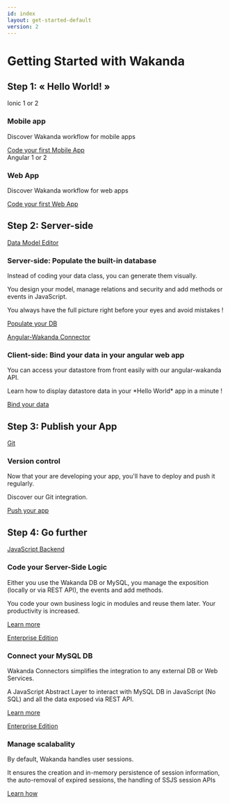 ```yaml
---
id: index
layout: get-started-default
version: 2
---
```


<h1 id="next-steps">Getting Started with Wakanda</h1>
<h2 id="hello-world">Step 1: « Hello World! »</h2>
<div class="row item">
  <div class="col-md-4" style="cursor: pointer" onclick="window.location='hello-world-mobile.html';">
    <div class="square">
      <div class="head small"><span class="label">Ionic 1 or 2</span></div>
      <div class="content">
        <i class="icon-mobile-o icon-11x"><span class="path1"></span><span class="path2"></span><span class="path3"></span></i>
        <h3>Mobile app</h3>
        <p>Discover Wakanda workflow for mobile apps</p>
        <a href="hello-world-mobile.html" class="btn btn-default">Code your first Mobile App</a>
      </div>
    </div>
  </div>
  <div class="col-md-4" style="cursor: pointer" onclick="window.location='hello-world-web.html';">
    <div class="square">
      <div class="head small"><span class="label">Angular 1 or 2</span></div>
      <div class="content">
        <i class="icon-web-o icon-11x"><span class="path1"></span><span class="path2"></span><span class="path3"></span></i>
        <h3>Web App</h3>
        <p>Discover Wakanda workflow for web apps</p>
        <a href="hello-world-web.html" class="btn btn-default">Code your first Web App</a>
      </div>
    </div>
  </div>
</div>

<h2 id="server-side">Step 2: Server-side</h2>


<div class="row item">
  <div class="col-md-4">
    <a class="square" href="populate-database.html">
      <div class="head small"><span class="label">Data Model Editor</span></div>
      <div class="content">
      <i class="icon-datamodel-o icon-11x"><span class="path1"></span><span class="path2"></span><span class="path3"></span></i>
      </div>
    </a>
  </div>
  <div class="col-md-8">
    <h3>Server-side: Populate the built-in database</h3>
    <p>
      Instead of coding your data class, you can generate them visually.
    </p>
    <p>
      You design your model, manage relations and security and add methods or events in JavaScript.
    </p>
       <p>
      You always have the full picture right before your eyes and avoid mistakes !
    </p>
    <p>
      <a class="btn" href="populate-database.html">Populate your DB</a>
    </p>
  </div>

</div>

<div class="row item">
  <div class="col-md-4">
    <a class="square" href="bind-data-in-webapp.html">
      <div class="head small"><span class="label">Angular-Wakanda Connector</span></div>
      <div class="content">
        <i class="icon-angular-o icon-11x"><span class="path1"></span><span class="path2"></span><span class="path3"></span></i>
      </div>
    </a>
  </div>
  <div class="col-md-8">
    <h3>Client-side: Bind your data in your angular web app</h3>
    <p>
      You can access your datastore from front easily with our angular-wakanda API.
    </p>
    <p>
      Learn how to display datastore data in your *Hello World* app in a minute !
    </p>
    <p>
      <a class="btn" href="bind-data-in-webapp.html">Bind your data</a>
    </p>
  </div>
</div>

<h2 id="publish-app">Step 3: Publish your App</h2>


<div class="row item">
  <div class="col-md-4">
    <a class="square" href="/get-started/version-control.html">
      <div class="head small"><span class="label">Git</span></div>
      <div class="content">
        <i class="icon-git icon-11x"><span class="path1"></span><span class="path2"></span><span class="path3"></span></i>
      </div>
    </a>
  </div>
  <div class="col-md-8">
    <h3>Version control</h3>
    <p>
      Now that your are developing your app, you'll have to deploy and push it regularly.
    </p>
    <p>
      Discover our Git integration.
    </p>
    <p>
      <a class="btn" href="version-control.html">Push your app</a>
    </p>
  </div>
<!-- 
<div class="row item">
  <div class="col-md-4">
    <a class="square" href="/get-started/hello-world-mobile.html#build-your-app">
      <div class="head small"><span class="label">Cordova</span></div>
      <div class="content">
        <i class="icon-build-mobile-o icon-11x"><span class="path1"></span><span class="path2"></span><span class="path3"></span></i>
      </div>
    </a>
  </div>
  <div class="col-md-8">
    <h3>Build your mobile app</h3>
    <p>
      Now that you have developed and tested your mobile app, it's time to publish it to Apple App Store and Google Play.
    </p>
    <p>
      You can build your mobile app for iOS and Android from Wakanda Studio, it takes just one click !
    </p>
    <p>
      <a class="btn" href="build-mobile-app.html">Generate your App</a>
    </p>
  </div>
</div>
<div class="row item">
  <div class="col-md-4">
    <a class="square" href="deploy-your-app.html">
      <div class="head small"><span class="label">On-prem</span></div>
      <div class="content">
        <i class="icon-server-o icon-11x"><span class="path1"></span><span class="path2"></span><span class="path3"></span></i>
      </div>
    </a>
  </div>
  <div class="col-md-8">
    <h3>Deploy to Your Server</h3>
    <p>
      Wakanda Server supports Linux, Windows and MacOS. Install it wherever you want!
    </p>
    <p>
      Deploy your App on your Wakanda Server in one-click!
    </p>
     <p>
       <a class="btn" href="deploy-your-app.html">Deploy to Your Server</a>
     </p>
  </div>
</div>
<div class="row item">
  <div class="col-md-4">
    <a class="square" href="deploy-your-app.html">
      <div class="head small"><span class="label">Cloud Platform</span></div>
      <div class="content">
        <i class="icon-cloud-o icon-11x"><span class="path1"></span><span class="path2"></span><span class="path3"></span></i>
      </div>
    </a>
  </div>
  <div class="col-md-8">
    <h3>Deploy to Wakanda Cloud</h3>
    <p>
      Ready for production? 
      </p>
      <p>
      Get fully managed servers with ownership transfer when application is in production.
      </p>
    <p>
      <a class="btn" href="http://docs.wakcloud.com/en/latest/getting_started.html">Deploy to Wakanda Cloud</a>
    </p>
  </div>-->
</div>


<h2 id="go-further">Step 4: Go further </h2>

<div class="row item">
  <div class="col-md-4">
    <a class="square" href="https://wakanda.github.io/doc/#/guide?section=main-data-ss">
      <div class="head small"><span class="label">JavaScript Backend</span></div>
      <div class="content">
        <i class="icon-logic-o icon-11x"><span class="path1"></span><span class="path2"></span><span class="path3"></span></i>
      </div>
    </a>
  </div>
  <div class="col-md-8">
    <h3>Code your Server-Side Logic</h3>
    <p>
      Either you use the Wakanda DB or MySQL, you manage the exposition (locally or via REST API), the events and add methods.
    </p>
    <p>You code your own business logic in modules and reuse them later. Your productivity is increased.
    </p>
    <p>
      <a class="btn" href="https://wakanda.github.io/doc/#/guide?section=main-data-ss">Learn more</a>
    </p>
  </div>
</div>
<div class="row item">
  <div class="col-md-4">
    <a class="square" href="https://wakanda.github.io/doc/#/guide?section=main-data-external" target="_blank">
      <div class="head"><span class="label">Enterprise  Edition</span></div>
      <div class="content">
        <i class="icon-mysql-o icon-11x"><span class="path1"></span><span class="path2"></span><span class="path3"></span></i>
      </div>
    </a>
  </div>
  <div class="col-md-8">
    <h3>Connect your MySQL DB</h3>
    <p>
      Wakanda Connectors simplifies the integration to any external DB or Web Services.
    </p>
    <p>
      A JavaScript Abstract Layer to interact with MySQL DB in JavaScript (No SQL) and all the data exposed via REST API.
    </p>
    <p>
      <a class="btn" href="https://wakanda.github.io/doc/#/guide?section=main-data-external">Learn more</a>
    </p>
  </div>
</div>
<div class="row item">
  <div class="col-md-4">
    <a class="square" href="https://wakanda.github.io/doc/#/guide?section=main-auth-csm" target="_blank">
      <div class="head small"><span class="label">Enterprise  Edition</span></div>
      <div class="content">
        <i class="icon-scalability-o icon-11x"><span class="path1"></span><span class="path2"></span><span class="path3"></span></i>
      </div>
    </a>
  </div>
  <div class="col-md-8">
    <h3>Manage scalabality</h3>
    <p>
      By default, Wakanda handles user sessions. 
     </p> 
     <p>
      It ensures the creation and in-memory persistence of session information,
       the auto-removal of expired sessions, the handling of SSJS session APIs
     </p>
    <p><a class="btn" href="https://wakanda.github.io/doc/#/guide?section=main-auth-csm" target="_blank">Learn how</a>
    </p>
  </div>
</div>

<!-- Google Analytics Content Experiment code -->
<script>function utmx_section(){}function utmx(){}(function(){var
k='135622005-3',d=document,l=d.location,c=d.cookie;
if(l.search.indexOf('utm_expid='+k)>0)return;
function f(n){if(c){var i=c.indexOf(n+'=');if(i>-1){var j=c.
indexOf(';',i);return escape(c.substring(i+n.length+1,j<0?c.
length:j))}}}var x=f('__utmx'),xx=f('__utmxx'),h=l.hash;d.write(
'<sc'+'ript src="'+'http'+(l.protocol=='https:'?'s://ssl':
'://www')+'.google-analytics.com/ga_exp.js?'+'utmxkey='+k+
'&utmx='+(x?x:'')+'&utmxx='+(xx?xx:'')+'&utmxtime='+new Date().
valueOf()+(h?'&utmxhash='+escape(h.substr(1)):'')+
'" type="text/javascript" charset="utf-8"><\/sc'+'ript>')})();
</script><script>utmx('url','A/B');</script>
<!-- End of Google Analytics Content Experiment code -->

